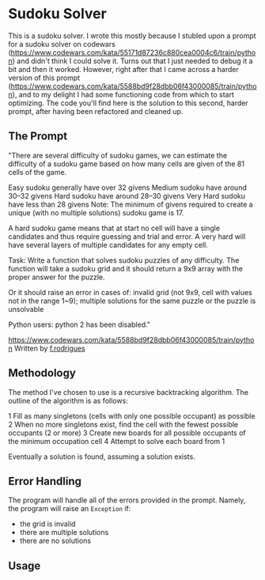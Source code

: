 # Sudoku Solver

This is a sudoku solver. I wrote this mostly because I stubled upon a prompt for a sudoku solver on codewars (https://www.codewars.com/kata/55171d87236c880cea0004c6/train/python) and didn't think I could solve it. Turns out that I just needed to debug it a bit and then it worked. However, right after that I came across a harder version of this prompt (https://www.codewars.com/kata/5588bd9f28dbb06f43000085/train/python), and to my delight I had some functioning code from which to start optimizing. The code you'll find here is the solution to this second, harder prompt, after having been refactored and cleaned up.

## The Prompt

"There are several difficulty of sudoku games, we can estimate the difficulty of a sudoku game based on how many cells are given of the 81 cells of the game.

Easy sudoku generally have over 32 givens
Medium sudoku have around 30–32 givens
Hard sudoku have around 28–30 givens
Very Hard sudoku have less than 28 givens
Note: The minimum of givens required to create a unique (with no multiple solutions) sudoku game is 17.

A hard sudoku game means that at start no cell will have a single candidates and thus require guessing and trial and error. A very hard will have several layers of multiple candidates for any empty cell.

Task:
Write a function that solves sudoku puzzles of any difficulty. The function will take a sudoku grid and it should return a 9x9 array with the proper answer for the puzzle.

Or it should raise an error in cases of: invalid grid (not 9x9, cell with values not in the range 1~9); multiple solutions for the same puzzle or the puzzle is unsolvable

Python users: python 2 has been disabled." 

https://www.codewars.com/kata/5588bd9f28dbb06f43000085/train/python
Written by [f.rodrigues](https://www.codewars.com/users/f.rodrigues)

## Methodology

The method I've chosen to use is a recursive backtracking algorithm. The outline of the algorithm is as follows:

1 Fill as many singletons (cells with only one possible occupant) as possible 
2 When no more singletons exist, find the cell with the fewest possible occupants (2 or more)
3 Create new boards for all possible occupants of the minimum occupation cell
4 Attempt to solve each board from 1 

Eventually a solution is found, assuming a solution exists. 

## Error Handling

The program will handle all of the errors provided in the prompt. Namely, the program will raise an `Exception` if:

- the grid is invalid
- there are multiple solutions
- there are no solutions

## Usage
